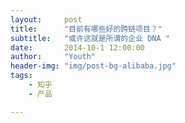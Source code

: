 ```yaml
---
layout:     post
title:      "目前有哪些好的跨链项目？"
subtitle:   "或许这就是所谓的企业 DNA "
date:       2014-10-1 12:00:00
author:     "Youth"
header-img: "img/post-bg-alibaba.jpg"
tags:
    - 知乎
    - 产品

---
```


